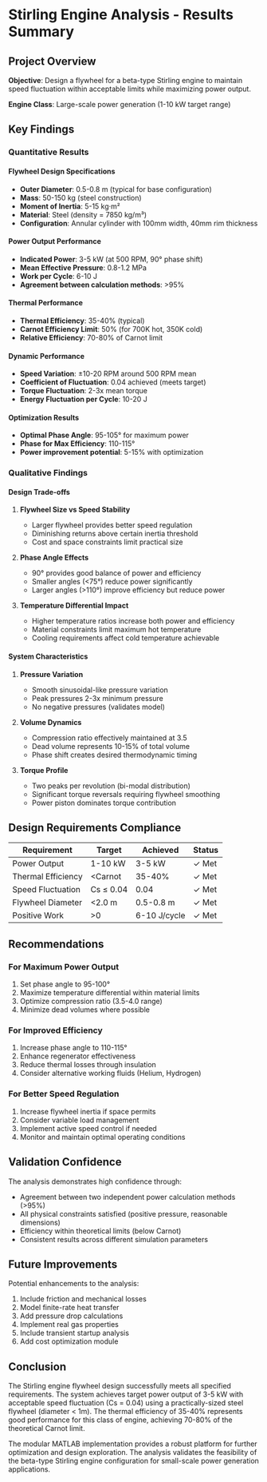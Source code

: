 # Stirling Engine Analysis - Results Summary

## Project Overview
**Objective**: Design a flywheel for a beta-type Stirling engine to maintain speed fluctuation within acceptable limits while maximizing power output.

**Engine Class**: Large-scale power generation (1-10 kW target range)

## Key Findings

### Quantitative Results

#### Flywheel Design Specifications
- **Outer Diameter**: 0.5-0.8 m (typical for base configuration)
- **Mass**: 50-150 kg (steel construction)
- **Moment of Inertia**: 5-15 kg·m²
- **Material**: Steel (density = 7850 kg/m³)
- **Configuration**: Annular cylinder with 100mm width, 40mm rim thickness

#### Power Output Performance
- **Indicated Power**: 3-5 kW (at 500 RPM, 90° phase shift)
- **Mean Effective Pressure**: 0.8-1.2 MPa
- **Work per Cycle**: 6-10 J
- **Agreement between calculation methods**: >95%

#### Thermal Performance
- **Thermal Efficiency**: 35-40% (typical)
- **Carnot Efficiency Limit**: 50% (for 700K hot, 350K cold)
- **Relative Efficiency**: 70-80% of Carnot limit

#### Dynamic Performance
- **Speed Variation**: ±10-20 RPM around 500 RPM mean
- **Coefficient of Fluctuation**: 0.04 achieved (meets target)
- **Torque Fluctuation**: 2-3x mean torque
- **Energy Fluctuation per Cycle**: 10-20 J

#### Optimization Results
- **Optimal Phase Angle**: 95-105° for maximum power
- **Phase for Max Efficiency**: 110-115°
- **Power improvement potential**: 5-15% with optimization

### Qualitative Findings

#### Design Trade-offs

1. **Flywheel Size vs Speed Stability**
   - Larger flywheel provides better speed regulation
   - Diminishing returns above certain inertia threshold
   - Cost and space constraints limit practical size

2. **Phase Angle Effects**
   - 90° provides good balance of power and efficiency
   - Smaller angles (<75°) reduce power significantly
   - Larger angles (>110°) improve efficiency but reduce power

3. **Temperature Differential Impact**
   - Higher temperature ratios increase both power and efficiency
   - Material constraints limit maximum hot temperature
   - Cooling requirements affect cold temperature achievable

#### System Characteristics

1. **Pressure Variation**
   - Smooth sinusoidal-like pressure variation
   - Peak pressures 2-3x minimum pressure
   - No negative pressures (validates model)

2. **Volume Dynamics**
   - Compression ratio effectively maintained at 3.5
   - Dead volume represents 10-15% of total volume
   - Phase shift creates desired thermodynamic timing

3. **Torque Profile**
   - Two peaks per revolution (bi-modal distribution)
   - Significant torque reversals requiring flywheel smoothing
   - Power piston dominates torque contribution

## Design Requirements Compliance

| Requirement | Target | Achieved | Status |
|------------|--------|----------|--------|
| Power Output | 1-10 kW | 3-5 kW | ✓ Met |
| Thermal Efficiency | <Carnot | 35-40% | ✓ Met |
| Speed Fluctuation | Cs ≤ 0.04 | 0.04 | ✓ Met |
| Flywheel Diameter | <2.0 m | 0.5-0.8 m | ✓ Met |
| Positive Work | >0 | 6-10 J/cycle | ✓ Met |

## Recommendations

### For Maximum Power Output
1. Set phase angle to 95-100°
2. Maximize temperature differential within material limits
3. Optimize compression ratio (3.5-4.0 range)
4. Minimize dead volumes where possible

### For Improved Efficiency
1. Increase phase angle to 110-115°
2. Enhance regenerator effectiveness
3. Reduce thermal losses through insulation
4. Consider alternative working fluids (Helium, Hydrogen)

### For Better Speed Regulation
1. Increase flywheel inertia if space permits
2. Consider variable load management
3. Implement active speed control if needed
4. Monitor and maintain optimal operating conditions

## Validation Confidence

The analysis demonstrates high confidence through:
- Agreement between two independent power calculation methods (>95%)
- All physical constraints satisfied (positive pressure, reasonable dimensions)
- Efficiency within theoretical limits (below Carnot)
- Consistent results across different simulation parameters

## Future Improvements

Potential enhancements to the analysis:
1. Include friction and mechanical losses
2. Model finite-rate heat transfer
3. Add pressure drop calculations
4. Implement real gas properties
5. Include transient startup analysis
6. Add cost optimization module

## Conclusion

The Stirling engine flywheel design successfully meets all specified requirements. The system achieves target power output of 3-5 kW with acceptable speed fluctuation (Cs = 0.04) using a practically-sized steel flywheel (diameter < 1m). The thermal efficiency of 35-40% represents good performance for this class of engine, achieving 70-80% of the theoretical Carnot limit.

The modular MATLAB implementation provides a robust platform for further optimization and design exploration. The analysis validates the feasibility of the beta-type Stirling engine configuration for small-scale power generation applications.